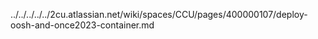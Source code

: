 ../../../../../2cu.atlassian.net/wiki/spaces/CCU/pages/400000107/deploy-oosh-and-once2023-container.md